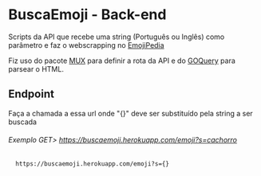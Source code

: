 # BuscaEmoji - Back-end

Scripts da API que recebe uma string (Português ou Inglês) como parâmetro e faz o webscrapping no [EmojiPedia](https://emojipedia.org/) 

Fiz uso do pacote [MUX](https://github.com/gorilla/mux) para definir a rota da API e do [GOQuery](https://github.com/PuerkitoBio/goquery) para parsear o HTML.

## Endpoint

Faça a chamada a essa url onde "{}" deve ser substituído pela string a ser buscada
###### Exemplo GET> https://buscaemoji.herokuapp.com/emoji?s=cachorro

```
  https://buscaemoji.herokuapp.com/emoji?s={}  
```
